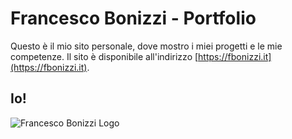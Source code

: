 # Francesco Bonizzi - Portfolio

Questo è il mio sito personale, dove mostro i miei progetti e le mie competenze. Il sito è disponibile all'indirizzo [https://fbonizzi.it](https://fbonizzi.it).

## Io!

![Francesco Bonizzi Logo](https://avatars.githubusercontent.com/u/11348479)

